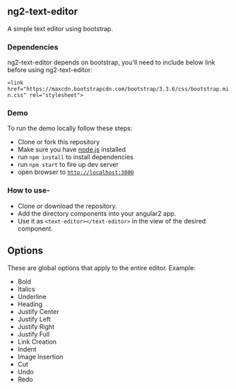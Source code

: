 ## ng2-text-editor

A simple text editor using bootstrap.


### Dependencies

ng2-text-editor depends on bootstrap, you'll need to include below link before using ng2-text-editor:

```<link href="https://maxcdn.bootstrapcdn.com/bootstrap/3.3.6/css/bootstrap.min.css" rel="stylesheet">```


### Demo
 To run the demo locally follow these steps:
- Clone or fork this repository
- Make sure you have [node.js](https://nodejs.org/) installed
- run `npm install` to install dependencies
- run `npm start` to fire up dev server
- open browser to [`http://localhost:3000`](http://localhost:3000)

### How to use-
- Clone or download the repository.
- Add the directory components into your angular2 app.
- Use it as `<text-editor></text-editor>` in the view of the desired component.

## Options
 These are global options that apply to the entire editor. Example:
- Bold
- Italics
- Underline
- Heading
- Justify Center
- Justify Left
- Justify Right
- Justify Full
- Link Creation
- Indent
- Image Insertion
- Cut
- Undo
- Redo

